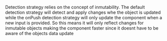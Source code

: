 Detection strategy relies on the concept of inmutability. The default detection strategy will detect and apply changes whe the object is updated while the onPush detection strategy will only update the component when a new input is provided. So this means it will only reflect changes for inmutable objects making the component faster since it doesnt have to be aware of the objects data update